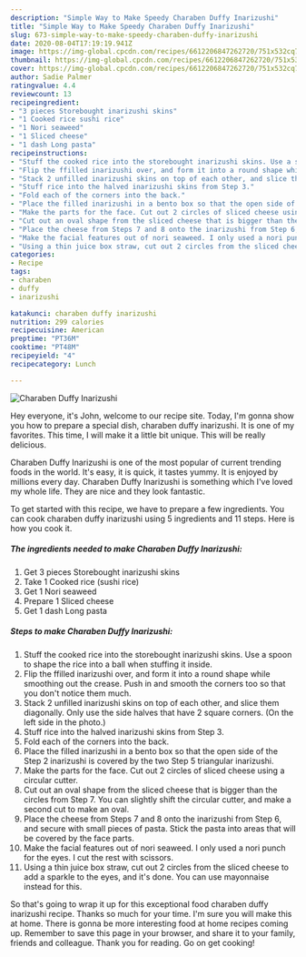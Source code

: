 ```yaml
---
description: "Simple Way to Make Speedy Charaben Duffy Inarizushi"
title: "Simple Way to Make Speedy Charaben Duffy Inarizushi"
slug: 673-simple-way-to-make-speedy-charaben-duffy-inarizushi
date: 2020-08-04T17:19:19.941Z
image: https://img-global.cpcdn.com/recipes/6612206847262720/751x532cq70/charaben-duffy-inarizushi-recipe-main-photo.jpg
thumbnail: https://img-global.cpcdn.com/recipes/6612206847262720/751x532cq70/charaben-duffy-inarizushi-recipe-main-photo.jpg
cover: https://img-global.cpcdn.com/recipes/6612206847262720/751x532cq70/charaben-duffy-inarizushi-recipe-main-photo.jpg
author: Sadie Palmer
ratingvalue: 4.4
reviewcount: 13
recipeingredient:
- "3 pieces Storebought inarizushi skins"
- "1 Cooked rice sushi rice"
- "1 Nori seaweed"
- "1 Sliced cheese"
- "1 dash Long pasta"
recipeinstructions:
- "Stuff the cooked rice into the storebought inarizushi skins. Use a spoon to shape the rice into a ball when stuffing it inside."
- "Flip the ffilled inarizushi over, and form it into a round shape while smoothing out the crease. Push in and smooth the corners too so that you don&#39;t notice them much."
- "Stack 2 unfilled inarizushi skins on top of each other, and slice them diagonally. Only use the side halves that have 2 square corners. (On the left side in the photo.)"
- "Stuff rice into the halved inarizushi skins from Step 3."
- "Fold each of the corners into the back."
- "Place the filled inarizushi in a bento box so that the open side of the Step 2 inarizushi is covered by the two Step 5 triangular inarizushi."
- "Make the parts for the face. Cut out 2 circles of sliced cheese using a circular cutter."
- "Cut out an oval shape from the sliced cheese that is bigger than the circles from Step 7. You can slightly shift the circular cutter, and make a second cut to make an oval."
- "Place the cheese from Steps 7 and 8 onto the inarizushi from Step 6, and secure with small pieces of pasta. Stick the pasta into areas that will be covered by the face parts."
- "Make the facial features out of nori seaweed. I only used a nori punch for the eyes. I cut the rest with scissors."
- "Using a thin juice box straw, cut out 2 circles from the sliced cheese to add a sparkle to the eyes, and it&#39;s done. You can use mayonnaise instead for this."
categories:
- Recipe
tags:
- charaben
- duffy
- inarizushi

katakunci: charaben duffy inarizushi 
nutrition: 299 calories
recipecuisine: American
preptime: "PT36M"
cooktime: "PT48M"
recipeyield: "4"
recipecategory: Lunch

---
```



![Charaben Duffy Inarizushi](https://img-global.cpcdn.com/recipes/6612206847262720/751x532cq70/charaben-duffy-inarizushi-recipe-main-photo.jpg)

Hey everyone, it's John, welcome to our recipe site. Today, I'm gonna show you how to prepare a special dish, charaben duffy inarizushi. It is one of my favorites. This time, I will make it a little bit unique. This will be really delicious.

Charaben Duffy Inarizushi is one of the most popular of current trending foods in the world. It's easy, it is quick, it tastes yummy. It is enjoyed by millions every day. Charaben Duffy Inarizushi is something which I've loved my whole life. They are nice and they look fantastic.




To get started with this recipe, we have to prepare a few ingredients. You can cook charaben duffy inarizushi using 5 ingredients and 11 steps. Here is how you cook it.

<!--inarticleads1-->

##### The ingredients needed to make Charaben Duffy Inarizushi:

1. Get 3 pieces Storebought inarizushi skins
1. Take 1 Cooked rice (sushi rice)
1. Get 1 Nori seaweed
1. Prepare 1 Sliced cheese
1. Get 1 dash Long pasta




<!--inarticleads2-->

##### Steps to make Charaben Duffy Inarizushi:

1. Stuff the cooked rice into the storebought inarizushi skins. Use a spoon to shape the rice into a ball when stuffing it inside.
1. Flip the ffilled inarizushi over, and form it into a round shape while smoothing out the crease. Push in and smooth the corners too so that you don&#39;t notice them much.
1. Stack 2 unfilled inarizushi skins on top of each other, and slice them diagonally. Only use the side halves that have 2 square corners. (On the left side in the photo.)
1. Stuff rice into the halved inarizushi skins from Step 3.
1. Fold each of the corners into the back.
1. Place the filled inarizushi in a bento box so that the open side of the Step 2 inarizushi is covered by the two Step 5 triangular inarizushi.
1. Make the parts for the face. Cut out 2 circles of sliced cheese using a circular cutter.
1. Cut out an oval shape from the sliced cheese that is bigger than the circles from Step 7. You can slightly shift the circular cutter, and make a second cut to make an oval.
1. Place the cheese from Steps 7 and 8 onto the inarizushi from Step 6, and secure with small pieces of pasta. Stick the pasta into areas that will be covered by the face parts.
1. Make the facial features out of nori seaweed. I only used a nori punch for the eyes. I cut the rest with scissors.
1. Using a thin juice box straw, cut out 2 circles from the sliced cheese to add a sparkle to the eyes, and it&#39;s done. You can use mayonnaise instead for this.




So that's going to wrap it up for this exceptional food charaben duffy inarizushi recipe. Thanks so much for your time. I'm sure you will make this at home. There is gonna be more interesting food at home recipes coming up. Remember to save this page in your browser, and share it to your family, friends and colleague. Thank you for reading. Go on get cooking!
